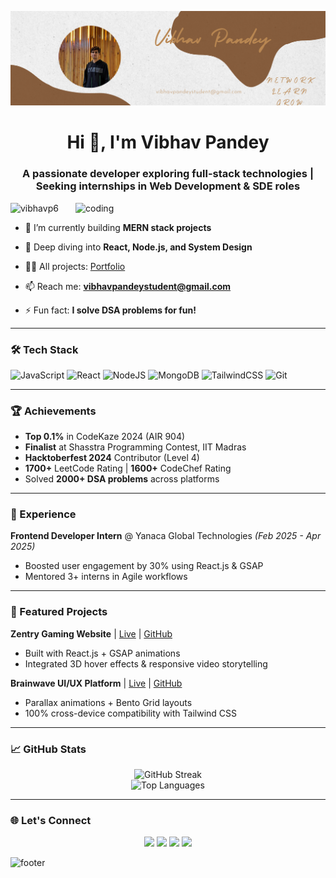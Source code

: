 ![logo](https://github.com/vibhavp6/vibhavp6/blob/main/Vibhav.png)

<h1 align="center">Hi 👋, I'm Vibhav Pandey</h1>
<h3 align="center">A passionate developer exploring full-stack technologies | Seeking internships in Web Development & SDE roles</h3>

<img align="right" alt="coding" width="400" src="https://user-images.githubusercontent.com/74038190/212750147-854a394f-fee9-4080-9770-78a4b7ece53f.gif">

<p align="left"> <img src="https://komarev.com/ghpvc/?username=vibhavp6&label=Profile%20views&color=0e75b6&style=flat" alt="vibhavp6" /> </p>

- 🔭 I’m currently building **MERN stack projects**

- 🌱 Deep diving into **React, Node.js, and System Design**

- 👨‍💻 All projects: [Portfolio](https://vibhavp6.github.io/My-Portfolio/)

- 📫 Reach me: **vibhavpandeystudent@gmail.com**

- ⚡ Fun fact: **I solve DSA problems for fun!**

---

### 🛠️ Tech Stack
![JavaScript](https://img.shields.io/badge/javascript-%23323330.svg?style=for-the-badge&logo=javascript&logoColor=%23F7DF1E)
![React](https://img.shields.io/badge/react-%2320232a.svg?style=for-the-badge&logo=react&logoColor=%2361DAFB)
![NodeJS](https://img.shields.io/badge/node.js-6DA55F?style=for-the-badge&logo=node.js&logoColor=white)
![MongoDB](https://img.shields.io/badge/MongoDB-%234ea94b.svg?style=for-the-badge&logo=mongodb&logoColor=white)
![TailwindCSS](https://img.shields.io/badge/tailwindcss-%2338B2AC.svg?style=for-the-badge&logo=tailwind-css&logoColor=white)
![Git](https://img.shields.io/badge/git-%23F05033.svg?style=for-the-badge&logo=git&logoColor=white)

---

### 🏆 Achievements
- **Top 0.1%** in CodeKaze 2024 (AIR 904)
- **Finalist** at Shasstra Programming Contest, IIT Madras
- **Hacktoberfest 2024** Contributor (Level 4)
- **1700+** LeetCode Rating | **1600+** CodeChef Rating
- Solved **2000+ DSA problems** across platforms

---

### 💼 Experience
**Frontend Developer Intern** @ Yanaca Global Technologies *(Feb 2025 - Apr 2025)*  
- Boosted user engagement by 30% using React.js & GSAP
- Mentored 3+ interns in Agile workflows

---

### 📌 Featured Projects
**Zentry Gaming Website** | [Live](https://zentry.com) | [GitHub](https://github.com/zentry)  
- Built with React.js + GSAP animations  
- Integrated 3D hover effects & responsive video storytelling  

**Brainwave UI/UX Platform** | [Live](https://brainwave.com) | [GitHub](https://github.com/brainwave)  
- Parallax animations + Bento Grid layouts  
- 100% cross-device compatibility with Tailwind CSS  

---

### 📈 GitHub Stats
<p align="center">
  <img src="https://github-readme-streak-stats.herokuapp.com?user=vibhavp6&theme=dracula" alt="GitHub Streak">
  <br>
  <img src="https://github-readme-stats.vercel.app/api/top-langs?username=vibhavp6&layout=compact&theme=dracula" alt="Top Languages">
</p>

---

### 🌐 Let's Connect
<p align="center">
  <a href="https://linkedin.com/in/vibhavp7"><img src="https://img.shields.io/badge/LinkedIn-0077B5?style=for-the-badge&logo=linkedin&logoColor=white"></a>
  <a href="https://twitter.com/justvibp7"><img src="https://img.shields.io/badge/Twitter-1DA1F2?style=for-the-badge&logo=twitter&logoColor=white"></a>
  <a href="https://leetcode.com/vibhavpandeystudent"><img src="https://img.shields.io/badge/LeetCode-FFA116?style=for-the-badge&logo=leetcode&logoColor=white"></a>
  <a href="https://codeforces.com/profile/vibhavpandeystudent"><img src="https://img.shields.io/badge/Codeforces-445f9d?style=for-the-badge&logo=codeforces&logoColor=white"></a>
</p>

![footer](https://github.com/vibhavp6/vibhavp6/blob/main/footer.png)
